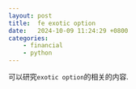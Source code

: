 ```yaml
---
layout: post
title:  fe exotic option
date:   2024-10-09 11:24:29 +0800
categories: 
    - financial 
    - python
---
```


<script type="text/javascript" async
  src="https://cdn.jsdelivr.net/npm/mathjax@3/es5/tex-mml-chtml.js">
</script>

可以研究`exotic option`的相关的内容.